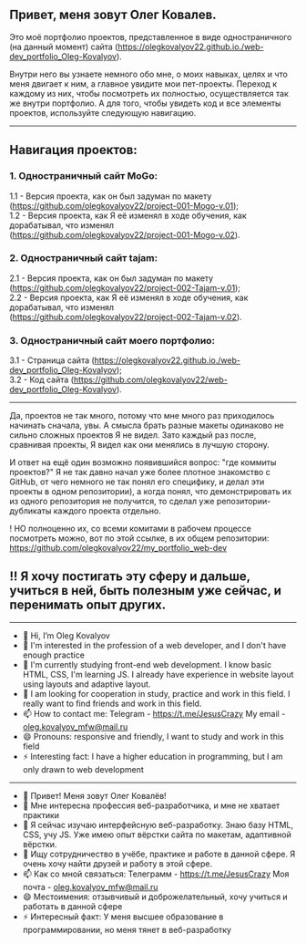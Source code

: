 ## Привет, меня зовут Олег Ковалев.
Это моё портфолио проектов, представленное в виде одностраничного (на данный момент) сайта (https://olegkovalyov22.github.io./web-dev_portfolio_Oleg-Kovalyov).

Внутри него вы узнаете немного обо мне, о моих навыках, целях и что меня двигает к ним, а главное увидите мои пет-проекты. Переход к каждому из них, чтобы посмотреть их полностью, осуществляется так же внутри портфолио. А для того, чтобы увидеть код и все элементы проектов, используйте следующую навигацию.

_ _ _ _ _ _ _ _ _ _ _ _ _ _ _ _ _ _ _ _ _ _ _ _ _ _ _ _ _ _ _ _ _ _ _ _ _ _ _ _ _ _ _ _ _ _
## Навигация проектов:

### 1. Одностраничный сайт MoGo:
1.1 - Версия проекта, как он был задуман по макету\
(https://github.com/olegkovalyov22/project-001-Mogo-v.01); \
1.2 - Версия проекта, как Я её изменял в ходе обучения, как дорабатывал, что изменял\
(https://github.com/olegkovalyov22/project-001-Mogo-v.02).
 

### 2. Одностраничный сайт tajam:
2.1 - Версия проекта, как он был задуман по макету\
(https://github.com/olegkovalyov22/project-002-Tajam-v.01); \
2.2 - Версия проекта, как Я её изменял в ходе обучения, как дорабатывал, что изменял\
(https://github.com/olegkovalyov22/project-002-Tajam-v.02).

### 3. Одностраничный сайт моего портфолио:
3.1 - Страница сайта (https://olegkovalyov22.github.io./web-dev_portfolio_Oleg-Kovalyov); \
3.2 - Код сайта (https://github.com/olegkovalyov22/web-dev_portfolio_Oleg-Kovalyov).
_ _ _ _ _ _ _ _ _ _ _ _ _ _ _ _ _ _ _ _ _ _ _ _ _ _ _ _ _ _ _ _ _ _ _ _ _ _ _ _ _ _ _ _ _ _

Да, проектов не так много, потому что мне много раз приходилось начинать сначала, увы. А смысла брать разные макеты одинаково не сильно сложных проектов Я не видел. Зато каждый раз после, сравнивая проекты, Я видел как они менялись в лучшую сторону.


И ответ на ещё один возможно появившийся вопрос: "где коммиты проектов?"
Я не так давно начал уже более плотное знакомство с GitHub, от чего немного не так понял его специфику, и делал эти проекты в одном репозитории), а когда понял, что демонстрировать их из одного репозитория не получится, то сделал уже репозитории-дубликаты каждого проекта отдельно.

! НО полноценно их, со всеми комитами в рабочем процессе посмотреть можно, вот по этой ссылке, в их общем репозитории: https://github.com/olegkovalyov22/my_portfolio_web-dev


## !! Я хочу постигать эту сферу и дальше, учиться в ней, быть полезным уже сейчас, и перенимать опыт других.


_ _ _ _ _
- 👋 Hi, I’m Oleg Kovalyov
- 👀 I'm interested in the profession of a web developer, and I don't have enough practice
- 🌱 I'm currently studying front-end web development. I know basic HTML, CSS, I'm learning JS. I already have experience in website layout using layouts and adaptive layout.
- 💞️ I am looking for cooperation in study, practice and work in this field. I really want to find friends and work in this field.
- 📫 How to contact me:
      Telegram - https://t.me/JesusCrazy
      My email - oleg.kovalyov_mfw@mail.ru
- 😄 Pronouns: responsive and friendly, I want to study and work in this field
- ⚡ Interesting fact: I have a higher education in programming, but I am only drawn to web development
_ _ _ _ _

- 👋 Привет! Меня зовут Олег Ковалёв!
- 👀 Мне интересна профессия веб-разработчика, и мне не хватает практики
- 🌱 Я сейчас изучаю интерфейсную веб-разработку. Знаю базу HTML, CSS, учу JS. Уже имею опыт вёрстки сайта по макетам, адаптивной вёрстки.
- 💞️ Ищу сотрудничество в учёбе, практике и работе в данной сфере. Я очень хочу найти друзей и работу в этой сфере.
- 📫 Как со мной связаться:
      Телеграмм - https://t.me/JesusCrazy
      Моя почта - oleg.kovalyov_mfw@mail.ru
- 😄 Местоимения: отзывчивый и доброжелательный, хочу учиться и работать в данной сфере
- ⚡ Интересный факт: У меня высшее образование в программировании, но меня тянет в веб-разработку
